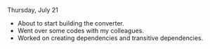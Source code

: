 Thursday, July 21

- About to start building the converter.
- Went over some codes with my colleagues. 
- Worked on creating dependencies and transitive dependencies.